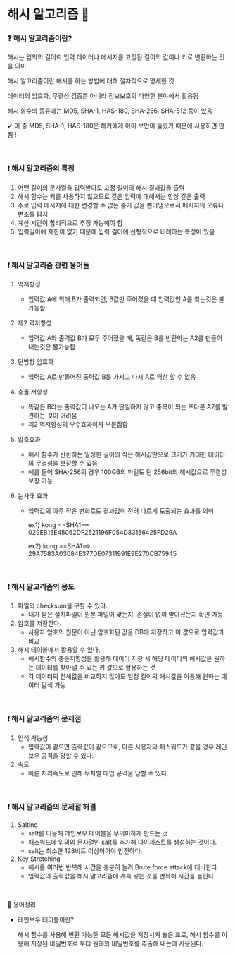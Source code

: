 # 해시 알고리즘 🔑

### ❓ 해시 알고리즘이란?

해시는 임의의 길이릐 입력 데이터나 메시지를 고정된 길이의 값이나 키로 변환하는 것을 의미

해시 알고리즘이란 해시를 하는 방법에 대해 절차적으로 명세한 것

데이터의 암호화, 무결성 검증뿐 아니라 정보보호의 다양한 분야에서 활용됨

해시 함수의 종류에는 MD5, SHA-1, HAS-180, SHA-256, SHA-512 등이 있음

✔ 이 중 MD5, SHA-1, HAS-180은 해커에게 이미 보안이 뚫렸기 때문에 사용하면 안됨 !

<br/>

### ❗ 해시 알고리즘의 특징

1. 어떤 길이의 문자열을 입력받아도 고정 길이의 해시 결과값을 출력
2. 해시 함수는 키를 사용하지 않으므로 같은 입력에 대해서는 항상 같은 출력
3. 주로 입력 메시지에 대한 변경할 수 없는 증거 값을 뽑아냄으로서 메시지의 오류나 변조를 탐지
4. 계산 시간이 합리적으로 추정 가능해야 함
5. 입력길이에 제한이 없기 때문에 입력 길이에 선형적으로 비례하는 특성이 있음

<br/>

### ❗ 해시 알고리즘 관련 용어들

1. 역저항성

   * 입력값 A에 의해 B가 출력되면, B값만 주어졌을 때 입력값인 A를 찾는것은 불가능함

2. 제2 역저항성

   * 입력값 A와 출력값 B가 모두 주어졌을 때, 똑같은 B를 반환하는 A2를 만들어 내는것은 불가능함

3. 단방향 암호화

   * 입력값 A로 만들어진 출력값 B를 가지고 다시 A로 역산 할 수 없음

4. 충돌 저항성

   * 똑같은 B라는 출력값이 나오는 A가 단일하지 않고 중복이 되는 또다른 A2를 발견하는 것이 어려움
   * 제2 역저항성의 부수효과이자 부분집합

5. 압축효과

   * 해시 함수가 반환하는 일정한 길이의 작은 해시값만으로 크기가 거대한 데이터의 무결성을 보장할 수 있음
   * 예를 들어 SHA-256의 경우 100GB의 파일도 단 256bit의 해시값으로 무결성 보장 가능

6. 눈사태 효과

   * 입력값의 아주 작은 변화로도 결과값이 전혀 다르게 도출되는 효과를 의미

     ex1) kong  ==SHA1==>  029EB15E45062DF2521196F054D83156425FD29A

     ex2) kung ==SHA1==>   29A7583A03084E377DE07311991E9E270CB75945

<br/>

### ❗ 해시 알고리즘의 용도

1. 파일의 checksum을 구할 수 있다.
   * 내가 받은 설치파일이 원본 파일이 맞는지, 손실이 없이 받아졌는지 확인 가능
2. 암호를 저장한다.
   * 사용자 암호의 원문이 아닌 암호화된 값을 DB에 저장하고 이 값으로 입력값과 비교
3. 해시 테이블에서 활용할 수 있다.
   * 해시함수의 충돌저항성을 활용해 데이터 저장 시 해당 데이터의 해시값을 원하는 데이터를 찾아낼 수 있는 키 값으로 활용하는 것
   * 각 데이터의 전체값을 비교하지 않아도 일정 길이의 해시값을 이용해 원하는 데이터 탐색 가능

<br/>

### ❗ 해시 알고리즘의 문제점

1. 인식 가능성
   * 입력값이 같으면 출력값이 같으므로, 다른 사용자와 패스워드가 같을 경우 레인보우 공격을 당할 수 있다. 
2. 속도
   * 빠른 처리속도로 인해 무차별 대입 공격을 당할 수 있다.

<br/>

### ❗ 해시 알고리즘의 문제점 해결

1. Salting
   * salt를 이용해 레인보우 테이블을 무의미하게 만드는 것
   * 패스워드에 임의의 문자열인 salt를 추가해 다이제스트를 생성하는 것이다.
   * salt는 최소한 128비트 이상이어야 안전하다.
2. Key Stretching
   * 해시를 여러번 반복해 시간을 충분히 늘려 Brute force attack에 대비한다.
   * 입력값의 출력값을 해시 알고리즘에 계속 넣는 것을 반복해 시간을 늘린다.

<br/>

🚩 용어정리

* 레인보우 테이블이란?

  해시 함수를 사용해 변환 가능한 모든 해시값을 저장시켜 놓은 표로, 해시 함수를 이용해 저장된 비밀번호로 부터 원래의 비밀번호를 추출해 내는데 사용된다.

